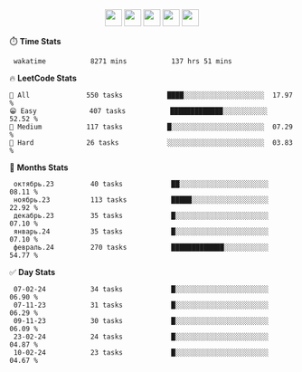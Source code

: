 <div align="center"><img src="https://assets.leetcode.com/static_assets/marketing/2024-50-lg.png" width="30" height="30"> <img src="https://assets.leetcode.com/static_assets/marketing/lg50.png" width="30" height="30"> <img src="https://leetcode.com/static/images/badges/dcc-2024-1.png" width="30" height="30"> <img src="https://leetcode.com/static/images/badges/dcc-2023-12.png" width="30" height="30"> <img src="https://leetcode.com/static/images/badges/dcc-2023-11.png" width="30" height="30"> </div>

⏱️ **Time Stats**
```text
 wakatime           8271 mins           137 hrs 51 mins     
```

🔥 **LeetCode Stats**
```text
🥺 All              550 tasks           ████░░░░░░░░░░░░░░░░░░░░  17.97 %             
😁 Easy             407 tasks           █████████████░░░░░░░░░░░  52.52 %             
🌚 Medium           117 tasks           █░░░░░░░░░░░░░░░░░░░░░░░  07.29 %             
🫡 Hard             26 tasks            ░░░░░░░░░░░░░░░░░░░░░░░░  03.83 %             
```

👊 **Months Stats**
```text
 октябрь.23         40 tasks            ██░░░░░░░░░░░░░░░░░░░░░░  08.11 %             
 ноябрь.23          113 tasks           █████░░░░░░░░░░░░░░░░░░░  22.92 %             
 декабрь.23         35 tasks            █░░░░░░░░░░░░░░░░░░░░░░░  07.10 %             
 январь.24          35 tasks            █░░░░░░░░░░░░░░░░░░░░░░░  07.10 %             
 февраль.24         270 tasks           █████████████░░░░░░░░░░░  54.77 %             
```

✅ **Day Stats**
```text
 07-02-24           34 tasks            █░░░░░░░░░░░░░░░░░░░░░░░  06.90 %             
 07-11-23           31 tasks            █░░░░░░░░░░░░░░░░░░░░░░░  06.29 %             
 09-11-23           30 tasks            █░░░░░░░░░░░░░░░░░░░░░░░  06.09 %             
 23-02-24           24 tasks            █░░░░░░░░░░░░░░░░░░░░░░░  04.87 %             
 10-02-24           23 tasks            █░░░░░░░░░░░░░░░░░░░░░░░  04.67 %             
```

